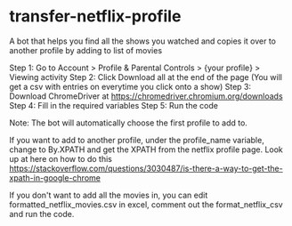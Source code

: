 # transfer-netflix-profile
A bot that helps you find all the shows you watched and copies it over to another profile by adding to list of movies

Step 1: Go to Account > Profile & Parental Controls > {your profile} > Viewing activity
Step 2: Click Download all at the end of the page (You will get a csv with entries on everytime you click onto a show)
Step 3: Download ChromeDriver at https://chromedriver.chromium.org/downloads
Step 4: Fill in the required variables
Step 5: Run the code

Note:
The bot will automatically choose the first profile to add to.

If you want to add to another profile, under the profile_name variable, change to By.XPATH and get the XPATH from the netflix profile page.
Look up at here on how to do this https://stackoverflow.com/questions/3030487/is-there-a-way-to-get-the-xpath-in-google-chrome

If you don't want to add all the movies in, you can edit formatted_netflix_movies.csv in excel, comment out the format_netflix_csv and run the code.
